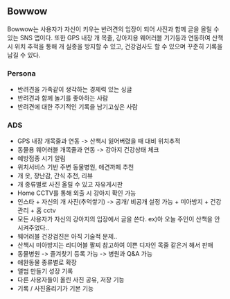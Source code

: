 ## Bowwow
Bowwow는 사용자가 자신이 키우는 반려견의 입장이 되어 사진과 함께 글을 올릴 수 있는 SNS 앱이다.
또한 GPS 내장 개 목줄, 강아지용 웨어러블 기기등과 연동하여 산책시 위치 추적을 통해 개 실종을 방지할 수 있고, 건강검사도 할 수 있으며 꾸준히 기록을 남길 수 있다. 

### Persona
- 반려견을 가족같이 생각하는 경제력 있는 싱글
- 반려견과 함께 놀기를 좋아하는 사람
- 반려견에 대한 주기적인 기록을 남기고싶은 사람

### ADS
- GPS 내장 개목줄과 연동 -> 산책시 잃어버렸을 때 대비 위치추적
- 동물용 웨어러블 개목줄과 연동 -> 강아지 건강상태 체크
- 예방접종 시기 알림
- 위치서비스 기반 주변 동물병원, 애견까페 추천
- 개 옷, 장난감, 간식 추천, 리뷰
- 개 종류별로 사진 올릴 수 있고 자유게시판
- Home CCTV를 통해 외출 시 강아지 확인 가능
- 인스타 + 자신의 개 사진(추억쌓기) -> 공개/ 비공개 설정 가능 + 미아방지 + 건강관리 + 홈 cctv
- 모든 사용자가 자신의 강아지의 입장에서 글을 쓴다. ex)아 오늘 주인이 산책을  안 시켜주었다..
- 웨어러블 건강검진은 아직 기술적 문제..
- 산책시 미아방지는 리디어블 팔찌 참고하여 이쁜 디자인 목줄 같은거 해서 판매
- 동물병원 -> 즐겨찾기 등록 가능 -> 병원과 Q&A 가능
- 애완동물 종류별로 확장
- 앨범 만들기 성장 기록
- 다른 사용자들이 올린 사진 공유, 저장 기능
- 기록 / 사진올리기가 기본 기능
